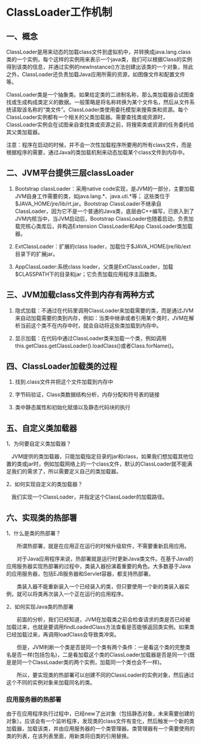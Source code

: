 # ClassLoader工作机制

## 一、概念

ClassLoader是用来动态的加载class文件到虚拟机中，并转换成java.lang.class类的一个实例，每个这样的实例用来表示一个java类，我们可以根据Class的实例得到该类的信息，并通过实例的newInstance()方法创建出该类的一个对象，除此之外，ClassLoader还负责加载Java应用所需的资源，如图像文件和配置文件等。

ClassLoader类是一个抽象类。如果给定类的二进制名称，那么类加载器会试图查找或生成构成类定义的数据。一般策略是将名称转换为某个文件名，然后从文件系统读取该名称的“类文件”。ClassLoader类使用委托模型来搜索类和资源。每个 ClassLoader实例都有一个相关的父类加载器。需要查找类或资源时，ClassLoader实例会在试图亲自查找类或资源之前，将搜索类或资源的任务委托给其父类加载器。  

注意：程序在启动的时候，并不会一次性加载程序所要用的所有class文件，而是根据程序的需要，通过Java的类加载机制来动态加载某个class文件到内存中。

## 二、JVM平台提供三层classLoader

1. Bootstrap classLoader：采用native code实现，是JVM的一部分，主要加载JVM自身工作需要的类，如java.lang.*、java.uti.*等； 这些类位于$JAVA_HOME/jre/lib/rt.jar。Bootstrap ClassLoader不继承自ClassLoader，因为它不是一个普通的Java类，底层由C++编写，已嵌入到了JVM内核当中，当JVM启动后，Bootstrap ClassLoader也随着启动，负责加载完核心类库后，并构造Extension ClassLoader和App ClassLoader类加载器。

2. ExtClassLoader：扩展的class loader，加载位于$JAVA_HOME/jre/lib/ext目录下的扩展jar。

3. AppClassLoader:系统class loader，父类是ExtClassLoader，加载$CLASSPATH下的目录和jar；它负责加载应用程序主函数类。

## 三、JVM加载class文件到内存有两种方式

1. 隐式加载：不通过在代码里调用ClassLoader来加载需要的类，而是通过JVM来自动加载需要的类到内存，例如：当类中继承或者引用某个类时，JVM在解析当前这个类不在内存中时，就会自动将这些类加载到内存中。

2. 显示加载：在代码中通过ClassLoader类来加载一个类，例如调用this.getClass.getClassLoader().loadClass()或者Class.forName()。

## 四、ClassLoader加载类的过程

1. 找到.class文件并把这个文件加载到内存中

2. 字节码验证，Class类数据结构分析，内存分配和符号表的链接

3. 类中静态属性和初始化赋值以及静态代码块的执行

## 五、自定义类加载器

1、为何要自定义类加载器？

　JVM提供的类加载器，只能加载指定目录的jar和class，如果我们想加载其他位置的类或jar时，例如加载网络上的一个class文件，默认的ClassLoader就不能满足我们的需求了，所以需要定义自己的类加载器。

2、如何实现自定义的类加载器？

　我们实现一个ClassLoader，并指定这个ClassLoader的加载路径。
 
## 六、实现类的热部署

1、什么是类的热部署？

　　所谓热部署，就是在应用正在运行的时候升级软件，不需要重新启用应用。

　　对于Java应用程序来说，热部署就是运行时更新Java类文件。在基于Java的应用服务器实现热部署的过程中，类装入器扮演着重要的角色。大多数基于Java的应用服务器，包括EJB服务器和Servlet容器，都支持热部署。

　　类装入器不能重新装入一个已经装入的类，但只要使用一个新的类装入器实例，就可以将类再次装入一个正在运行的应用程序。

2、如何实现Java类的热部署

　　前面的分析，我们已经知道，JVM在加载类之前会检查请求的类是否已经被加载过来，也就是要调用findLoadedClass方法查看是否能够返回类实例。如果类已经加载过来，再调用loadClass会导致类冲突。

　　但是，JVM判断一个类是否是同一个类有两个条件：一是看这个类的完整类名是否一样(包括包名)，二是看加载这个类的ClassLoader加载器是否是同一个(既是是同一个ClassLoader类的两个实例，加载同一个类也会不一样)。

　　所以，要实现类的热部署可以创建不同的ClassLoader的实例对象，然后通过这个不同的实例对象来加载同名的类。
  
  
### 应用服务器的热部署

由于在应用程序执行过程中，已经new了出对象（包括静态对象，未来需要创建的对象）。应该会有一个监听程序，发现类的class文件有变化，然后触发一个新的类加载器，加载该类，并由应用服务器的一个类管理器。类管理器有一个需要使用的类的列表，在该列表里面，用新类将旧类的引用替换。

